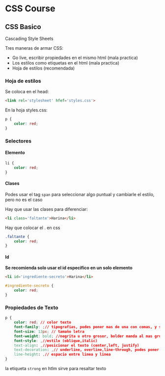 # CSS Course

## CSS Basico

Cascading Style Sheets

Tres maneras de armar CSS:

 - Go live, escribir propiedades en el mismo html (mala practica)
 - Los estilos como etiquetas en el html (mala practica)
 - Hoja de estilos (recomendada)

### Hoja de estilos

Se coloca en el head:
````html
<link rel='stylesheet' hfef='styles.css'>
````

En la hoja styles.css:

````css
p {
	color: red;
}
````

### Selectores

#### Elemento

````css
li {
	color: red;
}
````

#### Clases

Podes usar el tag `span` para seleccionar algo puntual y cambiarle el estilo, pero no es el caso

Hay que usar las clases para diferenciar:

````html
<li class='faltante'>Harina</li>
````
Hay que colocar el . en css

````css
.faltante {
	color: red;
}
````

#### Id

**Se recomienda solo usar el id especifico en un solo elemento**

````html
<li id='ingrediente-secreto'>Harina</li>
````

````css
#ingrediente-secreto {
	color: red;
}
````

### Propiedades de Texto

````css
p {
	color: red; // color texto
	font-family: ;// tipografias, podes poner mas de una con comas, y si el navegador no la soporta, pasa a la siguiente
	font-size: 13px; // tamaño letra
	font-weight: bold; //negrita u otro grosor, bolder manda al mas grueso 
	font-style: ,//estilo (oblique,italic)
	text-align: ,//posicionar el texto (center,left, justify)
	text-decoration: ,// underline, overline,line-through, podes poner mas de una
	line-height: ,// espacio entre linea y linea
}
````
la etiqueta `strong` en htlm sirve para resaltar texto
<!--stackedit_data:
eyJoaXN0b3J5IjpbMTQ3OTcwOTIyNywtMTQ1MjQ0OTEyMCwyNj
Y2NzQwOTIsMTk4MTM3MDIyMCwtNDgxMzUxODM5LC0xODUyNjg3
NjU5LC0xMzAzNzk4NTkwXX0=
-->